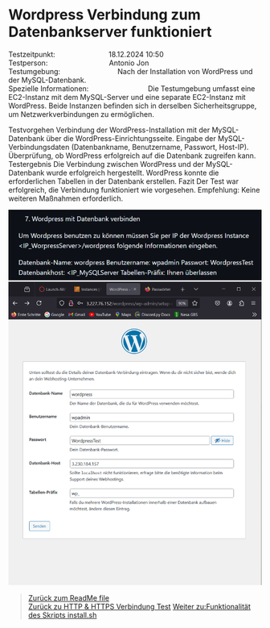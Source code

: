 # Wordpress Verbindung zum Datenbankserver funktioniert
Testzeitpunkt:&nbsp;&nbsp;&nbsp;&nbsp;&nbsp;&nbsp;&nbsp;&nbsp;&nbsp;&nbsp;&nbsp;&nbsp;&nbsp;&nbsp;&nbsp;&nbsp;&nbsp;&nbsp;&nbsp;&nbsp;&nbsp;&nbsp;&nbsp;&nbsp;&nbsp;&nbsp;&nbsp;18.12.2024 10:50  
Testperson:&nbsp;&nbsp;&nbsp;&nbsp;&nbsp;&nbsp;&nbsp;&nbsp;&nbsp;&nbsp;&nbsp;&nbsp;&nbsp;&nbsp;&nbsp;&nbsp;&nbsp;&nbsp;&nbsp;&nbsp;&nbsp;&nbsp;&nbsp;&nbsp;&nbsp;&nbsp;&nbsp;&nbsp;&nbsp;&nbsp; Antonio Jon  
Testumgebung:&nbsp;&nbsp;&nbsp;&nbsp;&nbsp;&nbsp;&nbsp;&nbsp;&nbsp;&nbsp;&nbsp;&nbsp;&nbsp;&nbsp;&nbsp;&nbsp;&nbsp;&nbsp;&nbsp;&nbsp;&nbsp;&nbsp;&nbsp;&nbsp;&nbsp;&nbsp;&nbsp;&nbsp;&nbsp;Nach der Installation von WordPress und der MySQL-Datenbank.  
Spezielle Informationen:&nbsp;&nbsp;&nbsp;&nbsp;&nbsp;&nbsp;&nbsp;&nbsp;&nbsp;&nbsp;&nbsp;&nbsp;&nbsp;&nbsp;&nbsp;&nbsp;&nbsp;&nbsp;&nbsp;&nbsp;&nbsp;&nbsp;&nbsp;&nbsp;&nbsp;&nbsp;&nbsp;&nbsp;&nbsp;&nbsp;Die Testumgebung umfasst eine EC2-Instanz mit dem MySQL-Server und eine separate EC2-Instanz mit WordPress. Beide Instanzen befinden sich in derselben Sicherheitsgruppe, um Netzwerkverbindungen zu ermöglichen.  

Testvorgehen
Verbindung der WordPress-Installation mit der MySQL-Datenbank über die WordPress-Einrichtungsseite.
Eingabe der MySQL-Verbindungsdaten (Datenbankname, Benutzername, Passwort, Host-IP).
Überprüfung, ob WordPress erfolgreich auf die Datenbank zugreifen kann.
Testergebnis
Die Verbindung zwischen WordPress und der MySQL-Datenbank wurde erfolgreich hergestellt.
WordPress konnte die erforderlichen Tabellen in der Datenbank erstellen.
Fazit
Der Test war erfolgreich, die Verbindung funktioniert wie vorgesehen.
Empfehlung: Keine weiteren Maßnahmen erforderlich.

![image](Images/test2.png)
![image](Images/wordpress1.png)

> [Zurück zum ReadMe file](README.md)  
> [Zurück zu HTTP & HTTPS Verbindung Test](Testfall1.md)
> [Weiter zu:Funktionalität des Skripts install.sh](Testfall3.md)